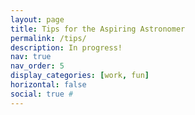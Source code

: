 ```yaml
---
layout: page
title: Tips for the Aspiring Astronomer
permalink: /tips/
description: In progress!
nav: true
nav_order: 5
display_categories: [work, fun]
horizontal: false
social: true # 
---
```


